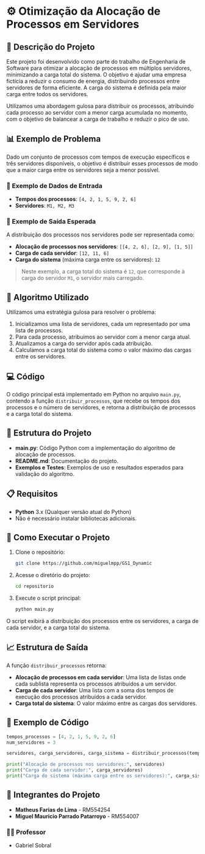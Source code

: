 # ⚙️ Otimização da Alocação de Processos em Servidores

## 📘 Descrição do Projeto
Este projeto foi desenvolvido como parte do trabalho de Engenharia de Software para otimizar a alocação de processos em múltiplos servidores, minimizando a carga total do sistema. O objetivo é ajudar uma empresa fictícia a reduzir o consumo de energia, distribuindo processos entre servidores de forma eficiente. A carga do sistema é definida pela maior carga entre todos os servidores.

Utilizamos uma abordagem gulosa para distribuir os processos, atribuindo cada processo ao servidor com a menor carga acumulada no momento, com o objetivo de balancear a carga de trabalho e reduzir o pico de uso.

## 📊 Exemplo de Problema
Dado um conjunto de processos com tempos de execução específicos e três servidores disponíveis, o objetivo é distribuir esses processos de modo que a maior carga entre os servidores seja a menor possível.

### 🔹 Exemplo de Dados de Entrada
- **Tempos dos processos**: `[4, 2, 1, 5, 9, 2, 6]`
- **Servidores**: `M1, M2, M3`

### 🔹 Exemplo de Saída Esperada
A distribuição dos processos nos servidores pode ser representada como:

- **Alocação de processos nos servidores**: `[[4, 2, 6], [2, 9], [1, 5]]`
- **Carga de cada servidor**: `[12, 11, 6]`
- **Carga do sistema** (máxima carga entre os servidores): `12`

> Neste exemplo, a carga total do sistema é `12`, que corresponde à carga do servidor `M1`, o servidor mais carregado.

## 🧠 Algoritmo Utilizado
Utilizamos uma estratégia gulosa para resolver o problema:

1. Inicializamos uma lista de servidores, cada um representado por uma lista de processos.
2. Para cada processo, atribuimos ao servidor com a menor carga atual.
3. Atualizamos a carga do servidor após cada atribuição.
4. Calculamos a carga total do sistema como o valor máximo das cargas entre os servidores.

## 💻 Código
O código principal está implementado em Python no arquivo `main.py`, contendo a função `distribuir_processos`, que recebe os tempos dos processos e o número de servidores, e retorna a distribuição de processos e a carga total do sistema.

## 📂 Estrutura do Projeto
- **main.py**: Código Python com a implementação do algoritmo de alocação de processos.
- **README.md**: Documentação do projeto.
- **Exemplos e Testes**: Exemplos de uso e resultados esperados para validação do algoritmo.

## 📋 Requisitos
- **Python** 3.x (Qualquer versão atual do Python)
- Não é necessário instalar bibliotecas adicionais.

## 🚀 Como Executar o Projeto
1. Clone o repositório:
   ```bash
   git clone https://github.com/miguelmpp/GS1_Dynamic
   ```
2. Acesse o diretório do projeto:
   ```bash
   cd repositorio
   ```
3. Execute o script principal:
   ```bash
   python main.py
   ```
O script exibirá a distribuição dos processos entre os servidores, a carga de cada servidor, e a carga total do sistema.

## 📈 Estrutura de Saída
A função `distribuir_processos` retorna:

- **Alocação de processos em cada servidor**: Uma lista de listas onde cada sublista representa os processos atribuídos a um servidor.
- **Carga de cada servidor**: Uma lista com a soma dos tempos de execução dos processos atribuídos a cada servidor.
- **Carga total do sistema**: O valor máximo entre as cargas dos servidores.

## 📝 Exemplo de Código
```python
tempos_processos = [4, 2, 1, 5, 9, 2, 6]
num_servidores = 3

servidores, carga_servidores, carga_sistema = distribuir_processos(tempos_processos, num_servidores)

print("Alocação de processos nos servidores:", servidores)
print("Carga de cada servidor:", carga_servidores)
print("Carga do sistema (máxima carga entre os servidores):", carga_sistema)
```

## 👥 Integrantes do Projeto
- **Matheus Farias de Lima** - RM554254
- **Miguel Mauricio Parrado Patarroyo** - RM554007

### 👨‍🏫 Professor
- Gabriel Sobral
